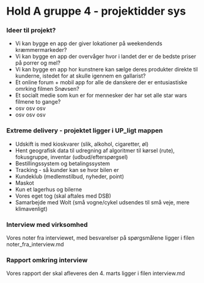 # Hold A gruppe 4 - projektidder sys

### Ideer til projekt?

- Vi kan bygge en app der giver lokationer på weekendends kræmmermarkeder?
- Vi kan bygge en app der overvåger hvor i landet der er de bedste priser på porrer og mel?
- Vi kan bygge en app hor kunstnere kan sælge deres produkter direkte til kunderne, istedet for at skulle igennem en gallarist? 
- Et online forum + mobil app for alle de danskere der er entusiastiske omrking filmen Snøvsen?
- Et socialt medie som kun er for mennesker der har set alle star wars filmene to gange?
- osv osv osv
- osv osv osv

### Extreme delivery - projektet ligger i UP_ligt mappen

- Udskift is med kioskvarer (slik, alkohol, cigaretter, øl)
- Hent geografisk data til udregning af algoritmer til kørsel (rute), fokusgruppe, inventar (udbud/efterspørgsel)
- Bestillingssystem og betalingssystem
- Tracking - så kunder kan se hvor bilen er 
- Kundeklub (medlemstilbud, nyheder, point)
- Maskot
- Kun et lagerhus og bilerne
- Vores eget tog (skal aftales med DSB)
- Samarbejde med Wolt (små vogne/cykel udsendes til små veje, mere klimavenligt)

### Interview med virksomhed

Vores noter fra interviewet, med besvarelser på spørgsmålene ligger i filen noter_fra_interview.md 

### Rapport omkring interview

Vores rapport der skal afleveres den 4. marts ligger i filen interview.md

  


  
